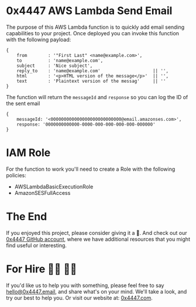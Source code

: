 # 0x4447 AWS Lambda Send Email

The purpose of this AWS Lambda function is to quickly add email sending capabilities to your project. Once deployed you can invoke this function with the following payload:

```
{
    from        : '"First Last" <name@example.com>',
    to          : 'name@example.com',
    subject     : 'Nice subject',
    reply_to    : 'name@example.com'                    || '',
    html        : '<p>HTML version of the message</p>'  || '',
    text        : 'Plaintext version of the messag'     || ''
}
```

The function will return the `messageId` and `response` so you can log the ID of the sent email

```
{
    messageId: '<000000000000000000000000000@email.amazonses.com>',
    response: '0000000000000-0000-000-000-000-000-000000' 
}
```

# IAM Role

For the function to work you'll need to create a Role with the following policies:

- AWSLambdaBasicExecutionRole
- AmazonSESFullAccess

# The End

If you enjoyed this project, please consider giving it a 🌟. And check out our [0x4447 GitHub account](https://github.com/0x4447), where we have additional resources that you might find useful or interesting.

# For Hire 👨‍💻 👩‍💻

If you'd like us to help you with something, please feel free to say [hello@0x4447.email](mailto:hello@0x4447.email?Subject=Hello%20From%20Repo&Body=Hi%2C%0A%0AMy%20name%20is%20NAME%2C%20and%20I%27d%20like%20to%20get%20in%20touch%20with%20someone%20at%200x4447.%0A%0AI%27d%20like%20to%20discuss%20the%20following%20topics%3A%0A%0A-%20LIST_OF_TOPICS_TO_DISCUSS%0A%0ASome%20useful%20information%3A%0A%0A-%20My%20full%20name%20is%3A%20FIRST_NAME%20LAST_NAME%0A-%20My%20time%20zone%20is%3A%20TIME_ZONE%0A-%20My%20working%20hours%20are%20from%3A%20TIME%20till%20TIME%0A-%20My%20company%20name%20is%3A%20COMPANY%20NAME%0A-%20My%20company%20website%20is%3A%20https%3A%2F%2F%0A%0ABest%20regards.), and share what's on your mind. We'll take a look, and try our best to help you. Or visit our website at: [0x4447.com](https://0x4447.com).

